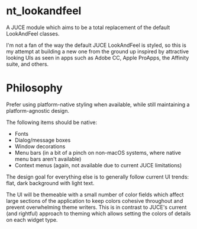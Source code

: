 # nt_lookandfeel
A JUCE module which aims to be a total replacement of the default LookAndFeel classes.

I'm not a fan of the way the default JUCE LookAndFeel is styled, so this is my attempt at building a new one from the ground up inspired by attractive looking UIs as seen in apps such as Adobe CC, Apple ProApps, the Affinity suite, and others.

# Philosophy
Prefer using platform-native styling when available, while still maintaining a platform-agnostic design.

The following items should be native:
- Fonts
- Dialog/message boxes
- Window decorations
- Menu bars (in a bit of a pinch on non-macOS systems, where native menu bars aren't available)
- Context menus (again, not available due to current JUCE limitations)

The design goal for everything else is to generally follow current UI trends: flat, dark background with light text.

The UI will be themeable with a small number of color fields which affect large sections of the application to keep colors cohesive throughout and prevent overwhelming theme writers. This is in contrast to JUCE's current (and rightful) approach to theming which allows setting the colors of details on each widget type.
